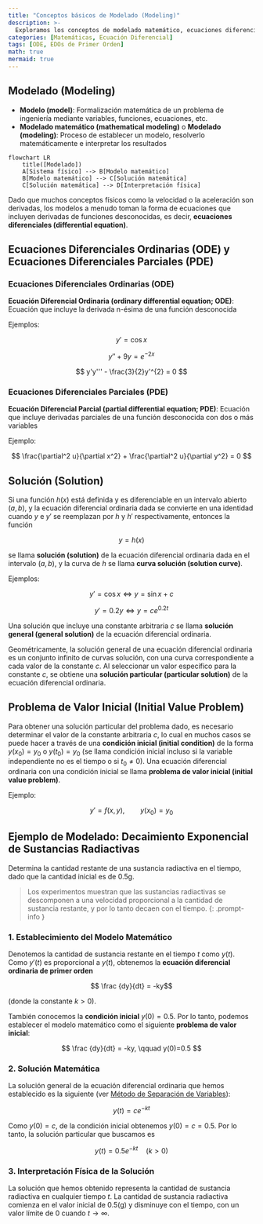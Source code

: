 ```yaml
---
title: "Conceptos básicos de Modelado (Modeling)"
description: >-
  Exploramos los conceptos de modelado matemático, ecuaciones diferenciales ordinarias, ecuaciones diferenciales parciales y problemas de valor inicial.
categories: [Matemáticas, Ecuación Diferencial]
tags: [ODE, EDOs de Primer Orden]
math: true
mermaid: true
---
```


## Modelado (Modeling)
- **Modelo (model)**: Formalización matemática de un problema de ingeniería mediante variables, funciones, ecuaciones, etc.
- **Modelado matemático (mathematical modeling)** o **Modelado (modeling)**: Proceso de establecer un modelo, resolverlo matemáticamente e interpretar los resultados

```mermaid
flowchart LR
	title([Modelado])
	A[Sistema físico] --> B[Modelo matemático]
	B[Modelo matemático] --> C[Solución matemática]
	C[Solución matemática] --> D[Interpretación física]
```

Dado que muchos conceptos físicos como la velocidad o la aceleración son derivadas, los modelos a menudo toman la forma de ecuaciones que incluyen derivadas de funciones desconocidas, es decir, **ecuaciones diferenciales (differential equation)**.

## Ecuaciones Diferenciales Ordinarias (ODE) y Ecuaciones Diferenciales Parciales (PDE)
### Ecuaciones Diferenciales Ordinarias (ODE)
**Ecuación Diferencial Ordinaria (ordinary differential equation; ODE)**: Ecuación que incluye la derivada n-ésima de una función desconocida

Ejemplos:

$$y' = \cos x$$

$$ y'' + 9y = e^{-2x} $$

$$ y'y''' - \frac{3}{2}y'^{2} = 0 $$


### Ecuaciones Diferenciales Parciales (PDE)
**Ecuación Diferencial Parcial (partial differential equation; PDE)**: Ecuación que incluye derivadas parciales de una función desconocida con dos o más variables

Ejemplo:

$$ \frac{\partial^2 u}{\partial x^2} + \frac{\partial^2 u}{\partial y^2} = 0 $$

## Solución (Solution)
Si una función $h(x)$ está definida y es diferenciable en un intervalo abierto $(a, b)$, y la ecuación diferencial ordinaria dada se convierte en una identidad cuando $y$ e $y'$ se reemplazan por $h$ y $h'$ respectivamente, entonces la función

$$ y = h(x) $$

se llama **solución (solution)** de la ecuación diferencial ordinaria dada en el intervalo $(a, b)$, y la curva de $h$ se llama **curva solución (solution curve)**.

Ejemplos:

$$ y'=\cos x \Leftrightarrow y=\sin x+c $$

$$ y'=0.2y \Leftrightarrow y=ce^{0.2t} $$

Una solución que incluye una constante arbitraria $c$ se llama **solución general (general solution)** de la ecuación diferencial ordinaria.

Geométricamente, la solución general de una ecuación diferencial ordinaria es un conjunto infinito de curvas solución, con una curva correspondiente a cada valor de la constante $c$. Al seleccionar un valor específico para la constante $c$, se obtiene una **solución particular (particular solution)** de la ecuación diferencial ordinaria.

## Problema de Valor Inicial (Initial Value Problem)
Para obtener una solución particular del problema dado, es necesario determinar el valor de la constante arbitraria $c$, lo cual en muchos casos se puede hacer a través de una **condición inicial (initial condition)** de la forma $y(x_{0})=y_{0}$ o $y(t_{0})=y_{0}$ (se llama condición inicial incluso si la variable independiente no es el tiempo o si $t_{0}\neq0$). Una ecuación diferencial ordinaria con una condición inicial se llama **problema de valor inicial (initial value problem)**.

Ejemplo:

$$ y'=f(x,y),\qquad y(x_{0})=y_{0} $$

## Ejemplo de Modelado: Decaimiento Exponencial de Sustancias Radiactivas
Determina la cantidad restante de una sustancia radiactiva en el tiempo, dado que la cantidad inicial es de 0.5g.
> Los experimentos muestran que las sustancias radiactivas se descomponen a una velocidad proporcional a la cantidad de sustancia restante, y por lo tanto decaen con el tiempo.
{: .prompt-info }

### 1. Establecimiento del Modelo Matemático
Denotemos la cantidad de sustancia restante en el tiempo $t$ como $y(t)$. Como $y'(t)$ es proporcional a $y(t)$, obtenemos la **ecuación diferencial ordinaria de primer orden**

$$ \frac {dy}{dt} = -ky$$ 

(donde la constante $k>0$).

También conocemos la **condición inicial** $y(0)=0.5$. Por lo tanto, podemos establecer el modelo matemático como el siguiente **problema de valor inicial**:

$$ \frac {dy}{dt} = -ky, \qquad y(0)=0.5 $$

### 2. Solución Matemática
La solución general de la ecuación diferencial ordinaria que hemos establecido es la siguiente (ver [Método de Separación de Variables](/posts/Separation-of-Variables/#ejemplo-de-modelado-método-de-datación-por-carbono-radioactivo-radiocarbon-dating)):

$$ y(t)=ce^{-kt} $$

Como $y(0)=c$, de la condición inicial obtenemos $y(0)=c=0.5$. Por lo tanto, la solución particular que buscamos es

$$ y(t)=0.5e^{-kt} \quad(k>0)$$

### 3. Interpretación Física de la Solución
La solución que hemos obtenido representa la cantidad de sustancia radiactiva en cualquier tiempo $t$. La cantidad de sustancia radiactiva comienza en el valor inicial de 0.5(g) y disminuye con el tiempo, con un valor límite de $0$ cuando $t \to \infty$.